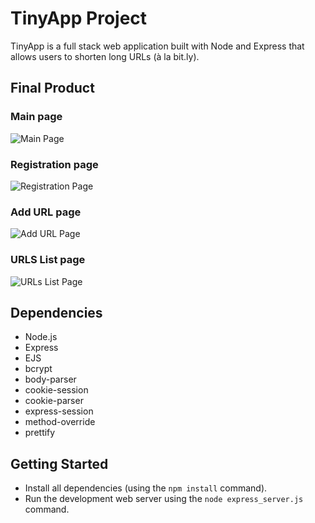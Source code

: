 # TinyApp Project

TinyApp is a full stack web application built with Node and Express that allows users to shorten long URLs (à la bit.ly).

## Final Product

### Main page
![Main Page](https://github.com/kevinmore80/tree/master/tinyapp/docs/main_screen.png)

### Registration page
![Registration Page](https://github.com/kevinmore80/tree/master/tinyapp/docs/registration.png)

### Add URL page
![Add URL Page](https://github.com/kevinmore80/tree/master/tinyapp/docs/short_url.png)

### URLS List page
![URLs List Page](https://github.com/kevinmore80/tree/master/tinyapp/docs/urls_list.png)

## Dependencies

- Node.js
- Express
- EJS
- bcrypt
- body-parser
- cookie-session
- cookie-parser
- express-session
- method-override
- prettify

## Getting Started

- Install all dependencies (using the `npm install` command).
- Run the development web server using the `node express_server.js` command.